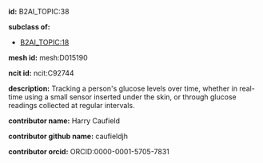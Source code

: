 **id:** B2AI_TOPIC:38

**subclass of:**

- [B2AI_TOPIC:18](../DataTopic.markdown)

**mesh id:** mesh:D015190

**ncit id:** ncit:C92744

**description:** Tracking a person's glucose levels over time, whether in real-time using a small sensor inserted under the skin, or through glucose readings collected at regular intervals.

**contributor name:** Harry Caufield

**contributor github name:** caufieldjh

**contributor orcid:** ORCID:0000-0001-5705-7831

